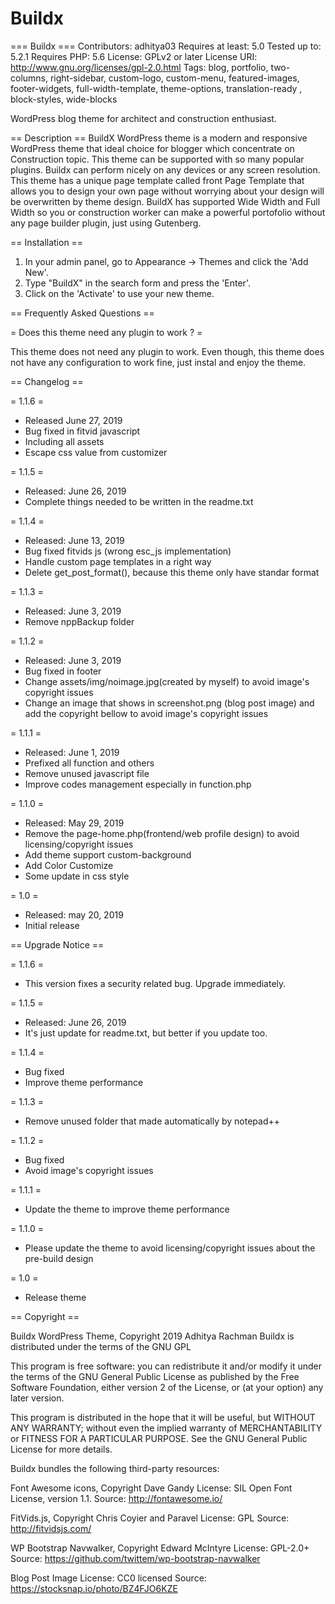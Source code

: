 # Buildx
=== Buildx ===
Contributors: adhitya03
Requires at least: 5.0
Tested up to: 5.2.1
Requires PHP: 5.6
License: GPLv2 or later
License URI: http://www.gnu.org/licenses/gpl-2.0.html
Tags: blog, portfolio, two-columns, right-sidebar, custom-logo, custom-menu, featured-images, footer-widgets, full-width-template, theme-options, translation-ready , block-styles, wide-blocks

WordPress blog theme for architect and construction enthusiast.

== Description ==
BuildX WordPress theme is a modern and responsive WordPress theme that ideal choice for blogger which concentrate on Construction topic. This theme can be supported with so many popular plugins. Buildx can perform nicely on any devices or any screen resolution. This theme has a unique page template called front Page Template that allows you to design your own page without worrying about your design will be overwritten by theme design. BuildX has supported Wide Width and Full Width so you or construction worker can make a powerful portofolio without any page builder plugin, just using Gutenberg.

== Installation ==

1. In your admin panel, go to Appearance -> Themes and click the 'Add New'.
2. Type "BuildX" in the search form and press the 'Enter'.
3. Click on the 'Activate' to use your new theme.


== Frequently Asked Questions ==

= Does this theme need any plugin to work ? =

This theme does not need any plugin to work. Even though, this theme does not have any configuration to work fine, just instal and enjoy the theme.

== Changelog ==

= 1.1.6 =
* Released June 27, 2019
* Bug fixed in fitvid javascript
* Including all assets
* Escape css value from customizer

= 1.1.5 =
* Released: June 26, 2019
* Complete things needed to be written in the readme.txt

= 1.1.4 =
* Released: June 13, 2019
* Bug fixed fitvids js (wrong esc_js implementation)
* Handle custom page templates in a right way
* Delete get_post_format(), because this theme only have standar format

= 1.1.3 =
* Released: June 3, 2019
* Remove nppBackup folder

= 1.1.2 =
* Released: June 3, 2019
* Bug fixed in footer
* Change assets/img/noimage.jpg(created by myself) to avoid image's copyright issues
* Change an image that shows in screenshot.png (blog post image) and add the copyright bellow to avoid image's copyright issues

= 1.1.1 =
* Released: June 1, 2019
* Prefixed all function and others
* Remove unused javascript file
* Improve codes management especially in function.php

= 1.1.0 =
* Released: May 29, 2019
* Remove the page-home.php(frontend/web profile design) to avoid licensing/copyright issues
* Add theme support custom-background
* Add Color Customize
* Some update in css style

= 1.0 =
* Released: may 20, 2019
* Initial release

== Upgrade Notice ==

= 1.1.6 =
* This version fixes a security related bug. Upgrade immediately.

= 1.1.5 =
* Released: June 26, 2019
* It's just update for readme.txt, but better if you update too.

= 1.1.4 =
* Bug fixed
* Improve theme performance

= 1.1.3 =
* Remove unused folder that made automatically by notepad++ 

= 1.1.2 =
* Bug fixed
* Avoid image's copyright issues

= 1.1.1 =
* Update the theme to improve theme performance

= 1.1.0 =
* Please update the theme to avoid licensing/copyright issues about the pre-build design

= 1.0 =
* Release theme

== Copyright ==

Buildx WordPress Theme, Copyright 2019 Adhitya Rachman
Buildx is distributed under the terms of the GNU GPL

This program is free software: you can redistribute it and/or modify
it under the terms of the GNU General Public License as published by
the Free Software Foundation, either version 2 of the License, or
(at your option) any later version.

This program is distributed in the hope that it will be useful,
but WITHOUT ANY WARRANTY; without even the implied warranty of
MERCHANTABILITY or FITNESS FOR A PARTICULAR PURPOSE. See the
GNU General Public License for more details.

Buildx bundles the following third-party resources:

Font Awesome icons, Copyright Dave Gandy
License: SIL Open Font License, version 1.1.
Source: http://fontawesome.io/

FitVids.js, Copyright Chris Coyier and Paravel
License: GPL
Source: http://fitvidsjs.com/

WP Bootstrap Navwalker, Copyright Edward McIntyre
License: GPL-2.0+
Source: https://github.com/twittem/wp-bootstrap-navwalker

Blog Post Image
License: CC0 licensed
Source: https://stocksnap.io/photo/BZ4FJO6KZE
